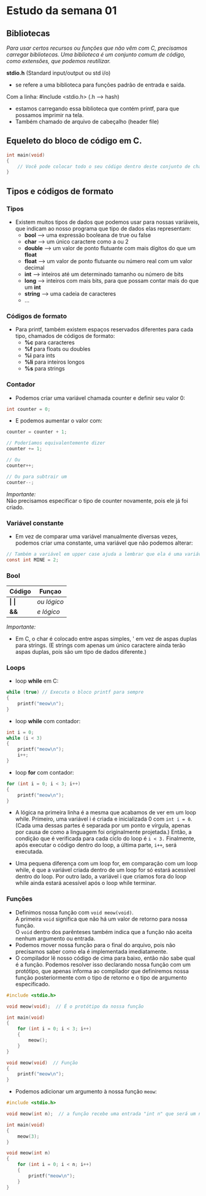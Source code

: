 # Estudo da semana 01

## Bibliotecas

*Para usar certos recursos ou funções que não vêm com C, precisamos carregar bibliotecas.
Uma biblioteca é um conjunto comum de código, como extensões, que podemos reutilizar.*

**stdio.h** (Standard input/output ou std i/o)
- se refere a uma biblioteca para funções padrão de entrada e saída.

Com a linha: #include <stdio.h> (.h --> hash)
- estamos carregando essa biblioteca que contém printf, para que possamos imprimir na tela.
- Também chamado de arquivo de cabeçalho (header file)

## Equeleto do bloco de código em C.
```c
int main(void)
{
    // Você pode colocar todo o seu código dentro deste conjunto de chaves
}
```

## Tipos e códigos de formato

### Tipos
- Existem muitos tipos de dados que podemos usar para nossas variáveis,
que indicam ao nosso programa que tipo de dados elas representam:
    - **bool** --> uma expressão booleana de true ou false
    - **char** --> um único caractere como a ou 2
    - **double** --> um valor de ponto flutuante com mais dígitos do que um **float**
    - **float** --> um valor de ponto flutuante ou número real com um valor decimal
    - **int** --> inteiros até um determinado tamanho ou número de bits
    - **long** --> inteiros com mais bits, para que possam contar mais do que um **int**
    - **string** --> uma cadeia de caracteres
    - ...

### Códigos de formato
- Para printf, também existem espaços reservados diferentes para cada tipo,
chamados de códigos de formato:
    - **%c** para caracteres
    - **%f** para floats ou doubles
    - **%i** para ints
    - **%li** para inteiros longos
    - **%s** para strings

### Contador
- Podemos criar uma variável chamada counter e definir seu valor 0:
```c
int counter = 0;
```

- E podemos aumentar o valor com:
```c
counter = counter + 1;

// Poderíamos equivalentemente dizer
counter += 1;

// Ou
counter++;

// Ou para subtrair um
counter--;
```
*Importante:*\
Não precisamos especificar o tipo de counter novamente, pois ele já foi criado.

### Variável constante
- Em vez de comparar uma variável manualmente diversas vezes, podemos criar uma constante,
uma variável que não podemos alterar:
```c
// Também a variável em upper case ajuda a lembrar que ela é uma variável constante
const int MINE = 2;
```

### Bool
Código|Funçao
------|------
**\| \|**| *ou lógico*
**&&**| *e lógico*

*Importante:*
- Em C, o char é colocado entre aspas simples, ' em vez de aspas duplas para strings.
(E strings com apenas um único caractere ainda terão aspas duplas, pois são um tipo
de dados diferente.)

### Loops

- loop **while** em C:
```c
while (true) // Executa o bloco printf para sempre
{
    printf("meow\n");
}
```

- loop **while** com contador:
```c
int i = 0;
while (i < 3)
{
    printf("meow\n");
    i++;
}
```

- loop **for** com contador:
```c
for (int i = 0; i < 3; i++)
{
    printf("meow\n");
}
```

- A lógica na primeira linha é a mesma que acabamos de ver em um loop while.
Primeiro, uma variável i é criada e inicializada 0 com ``int i = 0``.
(Cada uma dessas partes é separada por um ponto e vírgula, apenas por causa de como
a linguagem foi originalmente projetada.)
Então, a condição que é verificada para cada ciclo do loop é ``i < 3.``
Finalmente, após executar o código dentro do loop, a última parte, ``i++``, será executada.

- Uma pequena diferença com um loop for, em comparação com um loop while, é que a variável
criada dentro de um loop for só estará acessível dentro do loop. Por outro lado, a variável
i que criamos fora do loop while ainda estará acessível após o loop while terminar.

### Funções
- Definimos nossa função com ``void meow(void)``.\
A primeira ``void`` significa que não há um valor de retorno para nossa função.\
O `void` dentro dos parênteses também indica que a função não aceita nenhum argumento ou entrada.
- Podemos mover nossa função para o final do arquivo, pois não precisamos saber como ela é
implementada imediatamente.
- O compilador lê nosso código de cima para baixo, então não sabe qual é a função.
Podemos resolver isso declarando nossa função com um protótipo, que apenas informa ao
compilador que definiremos nossa função posteriormente com o tipo de retorno e o tipo
de argumento especificado.
```c
#include <stdio.h>

void meow(void);  // É o protótipo da nossa função

int main(void)
{
    for (int i = 0; i < 3; i++)
    {
        meow();
    }
}

void meow(void)  // Função
{
    printf("meow\n");
}
```

- Podemos adicionar um argumento à nossa função `meow`:
```c
#include <stdio.h>

void meow(int n);  // a função recebe uma entrada "int n" que será um numero inteiro

int main(void)
{
    meow(3);
}

void meow(int n)
{
    for (int i = 0; i < n; i++)
    {
        printf("meow\n");
    }
}
```

